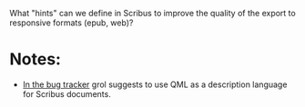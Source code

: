 What "hints" can we define in Scribus to improve the quality of the export to responsive formats (epub, web)?

# Notes:

- [In the bug tracker](http://bugs.scribus.net/view.php?id=12656) grol suggests to use QML as a description language for Scribus documents.
